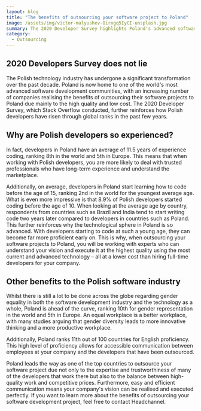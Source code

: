 ```yaml
---
layout: blog
title: "The benefits of outsourcing your software project to Poland"
image: /assets/img/victor-malyushev-Oirxgq5IyCI-unsplash.jpg
summary: The 2020 Developer Survey highlights Poland's advanced software development scene, marked by experienced, young coders, gender diversity, and strong English skills, making it an ideal outsourcing destination for quality, cost-effective software solutions.
category:
  - Outsourcing
---
```


## 2020 Developers Survey does not lie
The Polish technology industry has undergone a significant transformation over the past decade. Poland is now home to one of the world's most advanced software development communities, with an increasing number of companies realising the benefits of outsourcing their software projects to Poland due mainly to the high quality and low cost. The 2020 Developer Survey, which Stack Overflow conducted, further reinforces how Polish developers have risen through global ranks in the past few years.

## Why are Polish developers so experienced?
In fact, developers in Poland have an average of 11.5 years of experience coding, ranking 8th in the world and 5th in Europe. This means that when working with Polish developers, you are more likely to deal with trusted professionals who have long-term experience and understand the marketplace.

Additionally, on average, developers in Poland start learning how to code before the age of 15, ranking 2nd in the world for the youngest average age. What is even more impressive is that 8.9% of Polish developers started coding before the age of 10. When looking at the average age by country, respondents from countries such as Brazil and India tend to start writing code two years later compared to developers in countries such as Poland. This further reinforces why the technological sphere in Poland is so advanced. With developers starting to code at such a young age, they can become far more proficient early on. This is why, when outsourcing your software projects to Poland, you will be working with experts who can understand your vision and execute it at the highest quality using the most current and advanced technology – all at a lower cost than hiring full-time developers for your company.

## Other benefits to the Polish software industry
Whilst there is still a lot to be done across the globe regarding gender equality in both the software development industry and the technology as a whole, Poland is ahead of the curve, ranking 10th for gender representation in the world and 5th in Europe. An equal workplace is a better workplace, with many studies arguing that gender diversity leads to more innovative thinking and a more productive workplace.

Additionally, Poland ranks 11th out of 100 countries for English proficiency. This high level of proficiency allows for accessible communication between employees at your company and the developers that have been outsourced.

Poland leads the way as one of the top countries to outsource your software project due not only to the expertise and trustworthiness of many of the developers that work there but also to the balance between high-quality work and competitive prices. Furthermore, easy and efficient communication means your company's vision can be realised and executed perfectly. If you want to learn more about the benefits of outsourcing your software development project, feel free to contact Headchannel.
